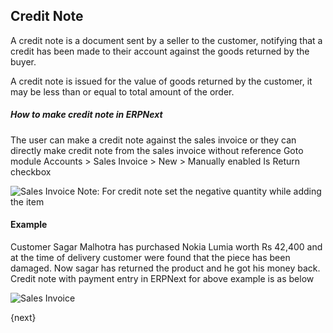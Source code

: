 <!-- add-breadcrumbs -->
## Credit Note

A credit note is a document sent by a seller to the customer, notifying that a credit has been made to their account against the goods returned by the buyer.

A credit note is issued for the value of goods returned by the customer, it may be less than or equal to total amount of the order. 

##### How to make credit note in ERPNext

The user can make a credit note against the sales invoice or they can directly make credit note from the sales invoice without reference
Goto module Accounts > Sales Invoice > New > Manually enabled Is Return checkbox

<img class="screenshot" alt="Sales Invoice" src="{{docs_base_url}}/assets/img/accounts/credit-note.png">
Note: For credit note set the negative quantity while adding the item

#### Example

Customer Sagar Malhotra has purchased Nokia Lumia worth Rs 42,400 and at the time of delivery customer were found that the piece has been damaged. Now sagar has returned the product and he got his money back.
Credit note with payment entry in ERPNext for above example is as below

<img class="screenshot" alt="Sales Invoice" src="{{docs_base_url}}/assets/img/accounts/credit_note_example1.gif">

{next}
